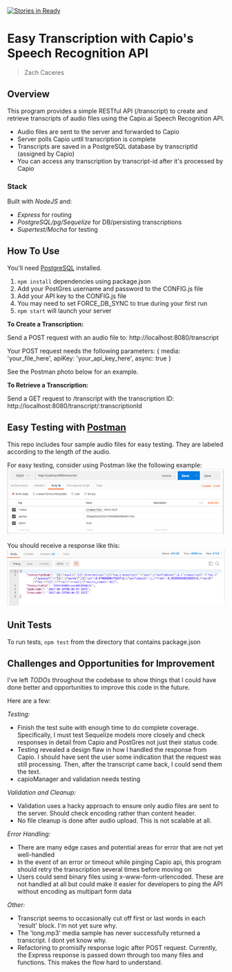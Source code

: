 [![Stories in Ready](https://badge.waffle.io/zcaceres/capio-api.png?label=ready&title=Ready)](https://waffle.io/zcaceres/capio-api?utm_source=badge)
# Easy Transcription with Capio's Speech Recognition API
> Zach Caceres

## Overview
This program provides a simple RESTful API (/transcript) to create and retrieve transcripts of audio files using the Capio.ai Speech Recognition API.

* Audio files are sent to the server and forwarded to Capio
* Server polls Capio until transcription is complete
* Transcripts are saved in a PostgreSQL database by transcriptId (assigned by Capio)
* You can access any transcription by transcript-id after it's processed by Capio

### Stack
Built with *NodeJS* and:
- *Express* for routing
- *PostgreSQL/pg/Sequelize* for DB/persisting transcriptions
- *Supertest/Mocha* for testing

## How To Use
You'll need [PostgreSQL](https://www.postgresql.org/download/) installed.

1. ```npm install``` dependencies using package.json
2. Add your PostGres username and password to the CONFIG.js file
3. Add your API key to the CONFIG.js file
4. You may need to set FORCE_DB_SYNC to true during your first run
5. ```npm start``` will launch your server

**To Create a Transcription:**

Send a POST request with an audio file to: http://localhost:8080/transcript

Your POST request needs the following parameters: {
  media: 'your_file_here',
  apiKey: 'your_api_key_here',
  async: true
}

See the Postman photo below for an example.

**To Retrieve a Transcription:**

Send a GET request to /transcript with the transcription ID: http://localhost:8080/transcript/:transcriptionId

## Easy Testing with [Postman](https://www.getpostman.com/apps)
This repo includes four sample audio files for easy testing. They are labeled according to the length of the audio.

For easy testing, consider using Postman like the following example:
![postman](./meta/Postman-request.png)

You should receive a response like this:
![postman](./meta/Postman-response.png)

## Unit Tests
To run tests, ```npm test``` from the directory that contains package.json

## Challenges and Opportunities for Improvement
I've left *TODOs* throughout the codebase to show things that I could have done better and opportunities to improve this code in  the future.

Here are a few:

*Testing:*
- Finish the test suite with enough time to do complete coverage. Specifically, I must test Sequelize models more closely and check responses in detail from Capio and PostGres not just their status code.
- Testing revealed a design flaw in how I handled the response from Capio. I should have sent the user some indication that the request was still processing. Then, after the transcript came back, I could send them the text.
- capioManager and validation needs testing

*Validation and Cleanup:*
- Validation uses a hacky approach to ensure only audio files are sent to the server. Should check encoding rather than content header.
- No file cleanup is done after audio upload. This is not scalable at all.

*Error Handling:*
- There are many edge cases and potential areas for error that are not yet well-handled
- In the event of an error or timeout while pinging Capio api, this program should retry the transcription several times before moving on
- Users could send binary files using x-www-form-urlencoded. These are not handled at all but could make it easier for developers to ping the API without encoding as multipart form data

*Other:*
- Transcript seems to occasionally cut off first or last words in each 'result' block. I'm not yet sure why.
- The 'long.mp3' media sample has never successfully returned a transcript. I dont yet know why.
- Refactoring to promisify response logic after POST request. Currently, the Express response is passed down through too many files and functions. This makes the flow hard to understand.

